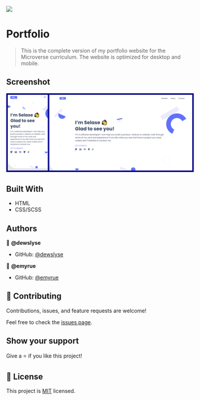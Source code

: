 ![](https://img.shields.io/badge/Microverse-blueviolet)

# Portfolio

> This is the complete version of my portfolio website for the Microverse curriculum. The website is optimized for desktop and mobile.

## Screenshot

<img src="./images/portfolio-screenshot.png">


## Built With

- HTML
- CSS/SCSS

<!-- ## Live Demo (if available)

[Live Demo Link](https://livedemo.com) -->



## Authors

👤 **@dewslyse**

- GitHub: [@dewslyse](https://github.com/dewslyse)
<!-- - Twitter: [@twitterhandle](https://twitter.com/twitterhandle)
- LinkedIn: [LinkedIn](https://linkedin.com/in/linkedinhandle) -->

👤 **@emyrue**

- GitHub: [@emyrue](https://github.com/emyrue)


## 🤝 Contributing

Contributions, issues, and feature requests are welcome!

Feel free to check the [issues page](https://github.com/microverseinc/readme-template/issues).

## Show your support

Give a ⭐️ if you like this project!

<!-- ## Acknowledgments

- Hat tip to anyone whose code was used
- Inspiration
- etc -->

## 📝 License

This project is [MIT](https://github.com/microverseinc/readme-template/blob/master/MIT.md) licensed.
